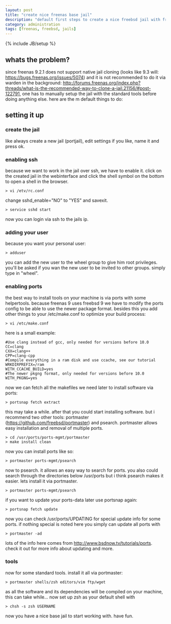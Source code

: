 ```yaml
---
layout: post
title: "create nice freenas base jail"
description: "default first steps to create a nice freebsd jail with freenas 9.2.1"
category: administration
tags: [freenas, freebsd, jails]
---
```

{% include JB/setup %}

## whats the problem?

since freenas 9.2.1 does not support native jail cloning (looks like 9.3 will: <https://bugs.freenas.org/issues/5074>) and it is not recommended to do it via warden in the background: <http://forums.freenas.org/index.php?threads/what-is-the-recommended-way-to-clone-a-jail.21156/#post-122791>, one has to manually setup the jail with the standard tools before doing anything else. here are the m default things to do:

## setting it up

### create the jail

like always create a new jail (portjail), edit settings if you like, name it and press ok.

### enabling ssh

because we want to work in the jail over ssh, we have to enable it. click on the created jail in the webinterface and click the shell symbol on the bottom to open a shell in the browser. 

    > vi /etv/rc.conf

change sshd_enable="NO" to "YES" and savexit.

    > service sshd start

now you can login via ssh to the jails ip. 

### adding your user

because you want your personal user:

    > adduser

you can add the new user to the wheel group to give him root privileges. you'll be asked if you wan the new user to be invited to other groups. simply type in "wheel".

### enabling ports

the best way to install tools on your machine is via ports with some helpertools. because freenas 9 uses freebsd 9 we have to modify the ports config to be able to use the newer package format. besides this you add other things to your /etc/make.conf to optimize your build process:

    > vi /etc/make.conf

here is a small example:


    #Use clang instead of gcc, only needed for versions before 10.0
    CC=clang
    CXX=clang++
    CPP=clang-cpp
    #Compile everything in a ram disk and use ccache, see our tutorial
    WRKDIRPREFIX=/ram
    WITH_CCACHE_BUILD=yes
    #The newer pkgng format, only needed for versions before 10.0
    WITH_PKGNG=yes

now we can fetch all the makefiles we need later to install software via ports:

    > portsnap fetch extract

this may take a while. after that you could start installing software. but i recommend two other tools: portmaster (<https://github.com/freebsd/portmaster>) and psearch.
portmaster allows easy installation and removal of multiple ports.

    > cd /usr/ports/ports-mgmt/portmaster
    > make install clean

now you can install ports like so:

    > portmaster ports-mgmt/psearch

now to psearch. it allows an easy way to search for ports. you also could search through the directories below /usr/ports but i think psearch makes it easier. lets install it via portmaster.

    > portmaster ports-mgmt/psearch
    
if you want to update your ports-data later use portsnap again:

    > portsnap fetch update
    
now you can check /usr/ports/UPDATING for special update info for some ports. if nothing special is noted here you simply can update all ports with

    > portmaster -ad

lots of the info here comes from <http://www.bsdnow.tv/tutorials/ports>. check it out for more info about updating and more.

### tools

now for some standard tools. install it all via portmaster:

    > portmaster shells/zsh editors/vim ftp/wget
    
as all the software and its dependencies will be compiled on your machine, this can take while...
now set up zsh as your default shell with

    > chsh -s zsh USERNAME
    
now you have a nice base jail to start working with. have fun.

